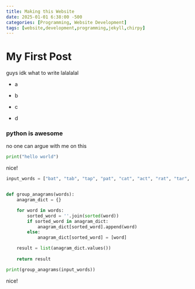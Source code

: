 ```yaml
---
title: Making this Website
date: 2025-01-01 6:38:00 -500
categories: [Programming, Website Development]
tags: [website,development,programming,jekyll,chirpy]
---
```


# My First Post

guys idk what to write lalalalal

* a

* b

* c

* d

### python is awesome

no one can argue with me on this

```python
print("hello world")
```

nice!

```python
input_words = ["bat", "tab", "tap", "pat", "cat", "act", "rat", "tar", "art"]


def group_anagrams(words):
    anagram_dict = {}

    for word in words:
        sorted_word = ''.join(sorted(word))
        if sorted_word in anagram_dict:
            anagram_dict[sorted_word].append(word)
        else:
            anagram_dict[sorted_word] = [word]

    result = list(anagram_dict.values())
        
    return result

print(group_anagrams(input_words))
```
nice!